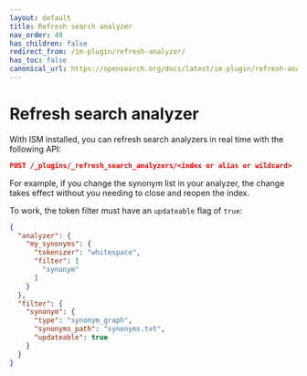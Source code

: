 ```yaml
---
layout: default
title: Refresh search analyzer
nav_order: 40
has_children: false
redirect_from: /im-plugin/refresh-analyzer/
has_toc: false
canonical_url: https://opensearch.org/docs/latest/im-plugin/refresh-analyzer/
---
```


# Refresh search analyzer

With ISM installed, you can refresh search analyzers in real time with the following API:

```json
POST /_plugins/_refresh_search_analyzers/<index or alias or wildcard>
```
For example, if you change the synonym list in your analyzer, the change takes effect without you needing to close and reopen the index.

To work, the token filter must have an `updateable` flag of `true`:

```json
{
  "analyzer": {
    "my_synonyms": {
      "tokenizer": "whitespace",
      "filter": [
        "synonym"
      ]
    }
  },
  "filter": {
    "synonym": {
      "type": "synonym_graph",
      "synonyms_path": "synonyms.txt",
      "updateable": true
    }
  }
}
```
